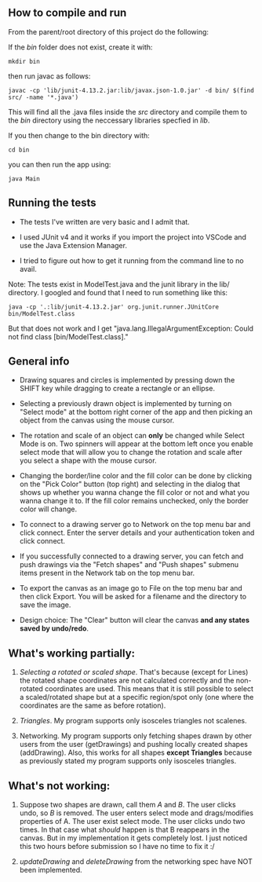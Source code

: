 ## How to compile and run

From the parent/root directory of this project do the following:

If the _bin_ folder does not exist, create it with:

`mkdir bin`

then run javac as follows:

`javac -cp 'lib/junit-4.13.2.jar:lib/javax.json-1.0.jar' -d bin/ $(find src/ -name '*.java')`

This will find all the .java files inside the _src_ directory and compile them to the _bin_ directory using the neccessary libraries specfied in _lib_.

If you  then change to the bin directory with:

`cd bin`

you can then run the app using:

`java Main`


## Running the tests

- The tests I've written are very basic and I admit that.

- I used JUnit v4 and it works if you import the project into VSCode and use the Java Extension Manager.

- I tried to figure out how to get it running from the command line to no avail.

Note: The tests exist in ModelTest.java and the junit library in the lib/ directory. I googled and found that I need to run something like this: 

`java -cp '.:lib/junit-4.13.2.jar' org.junit.runner.JUnitCore bin/ModelTest.class`

But that does not work and I get "java.lang.IllegalArgumentException: Could not find class [bin/ModelTest.class]."



## General info

- Drawing squares and circles is implemented by pressing down the SHIFT key while dragging to create a rectangle or an ellipse.

- Selecting a previously drawn object is implemented by turning on "Select mode" at the bottom right corner of the app and then picking an object from the canvas using the mouse cursor.

- The rotation and scale of an object can **only** be changed while Select Mode is on. Two spinners will appear at the bottom left once you enable select mode that will allow you to change the rotation and scale after you select a shape with the mouse cursor.

- Changing the border/line color and the fill color can be done by clicking on the "Pick Color" button (top right) and selecting in the dialog that shows up whether you wanna change the fill color or not and what you wanna change it to. If the fill color remains unchecked, only the border color will change.

- To connect to a drawing server go to Network on the top menu bar and click connect. Enter the server details and your authentication token and click connect.

- If you successfully connected to a drawing server, you can fetch and push drawings via the "Fetch shapes" and "Push shapes" submenu items present in the Network tab on the top menu bar.


- To export the canvas as an image go to File on the top menu bar and then click Export. You will be asked for a filename and the directory to save the image.

- Design choice: The "Clear" button will clear the canvas **and any states saved by undo/redo**.

## What's working partially:

1. _Selecting a rotated or scaled shape_. That's because (except for Lines) the rotated shape coordinates are not calculated correctly and the non-rotated coordinates are used. This means that it is still possible to select a scaled/rotated shape but at a specific region/spot only (one where the coordinates are the same as before rotation).

2. _Triangles_. My program supports only isosceles triangles not scalenes.


3. Networking. My program supports only fetching shapes drawn by other users from the user (getDrawings) and pushing locally created shapes (addDrawing). Also, this works for all shapes **except Triangles** because as previously stated my program supports only isosceles triangles.

## What's not working:

1. Suppose two shapes are drawn, call them _A_ and _B_. The user clicks undo, so _B_ is removed. The user enters select mode and drags/modifies properties of A. The user exist select mode. The user clicks undo two times. In that case what _should_ happen is that B reappears in the canvas. But in my implementation it gets completely lost. I just noticed this two hours before submission so I have no time to fix it :/

2. _updateDrawing_ and _deleteDrawing_ from the networking spec have NOT been implemented.
